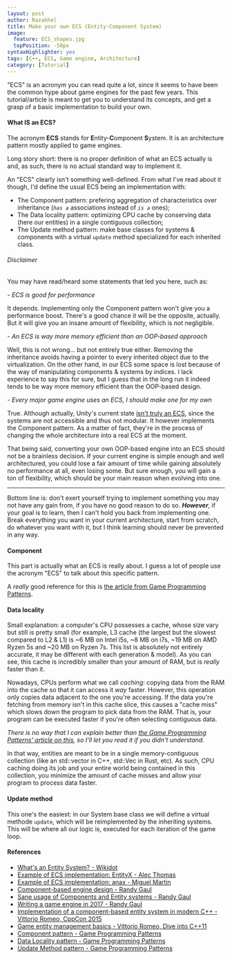 ```yaml
---
layout: post
author: Razakhel
title: Make your own ECS (Entity-Component System)
image:
  feature: ECS_shapes.jpg
  topPosition: -50px
syntaxHighlighter: yes
tags: [C++, ECS, Game engine, Architecture]
category: [Tutorial]
---
```


"ECS" is an acronym you can read quite a lot, since it seems to have been the common hype about game engines for the past few years. This tutorial/article is meant to get you to understand its concepts, and get a grasp of a basic implementation to build your own.

#### What **IS** an ECS?

The acronym **ECS** stands for **E**ntity-**C**omponent **S**ystem. It is an architecture pattern mostly applied to game engines.

Long story short: there is no proper definition of what an ECS actually is and, as such, there is no actual standard way to implement it.

An "ECS" clearly isn't something well-defined. From what I've read about it though, I'd define the usual ECS being an implementation with:

- The Component pattern: prefering aggregation of characteristics over inheritance (_`has a`_ associations instead of _`is a`_ ones);
- The Data locality pattern: optimizing CPU cache by conserving data (here our entities) in a single contiguous collection;
- The Update method pattern: make base classes for systems & components with a virtual `update` method specialized for each inherited class.

###### _Disclaimer_

You may have read/heard some statements that led you here, such as:

*- ECS is good for performance*

It depends. Implementing only the Component pattern won't give you a performance boost. There's a good chance it will be the opposite, actually. But it will give you an insane amount of flexibility, which is not negligible.

*- An ECS is way more memory efficient than an OOP-based approach*

Well, this is not wrong... but not entirely true either. Removing the inheritance avoids having a pointer to every inherited object due to the virtualization. On the other hand, in our ECS some space is lost because of the way of manipulating components & systems by indices. I lack experience to say this for sure, but I guess that in the long run it indeed tends to be way more memory efficient than the OOP-based design.

*- Every major game engine uses an ECS, I should make one for my own*

True. Although actually, Unity's current state [isn't truly an ECS](https://answers.unity.com/questions/669643/entity-component-system.html?childToView=1076793#answer-1076793), since the systems are not accessible and thus not modular. It however implements the Component pattern. As a matter of fact, they're in the process of changing the whole architecture into a real ECS at the moment.

That being said, converting your own OOP-based engine into an ECS should not be a brainless decision. If your current engine is simple enough and well architectured, you could lose a fair amount of time while gaining absolutely no performance at all, even losing some. But sure enough, you will gain a ton of flexibility, which should be your main reason when evolving into one.

---

Bottom line is: don't exert yourself trying to implement something you may not have any gain from, if you have no good reason to do so. ***However***, if your goal is to learn, then I can't hold you back from implementing one. Break everything you want in your current architecture, start from scratch, do whatever you want with it, but I think learning should never be prevented in any way.

#### Component

This part is actually what an ECS is really about. I guess a lot of people use the acronym "ECS" to talk about this specific pattern.

A _really_ good reference for this is [the article from Game Programming Patterns](http://gameprogrammingpatterns.com/component.html).

#### Data locality

Small explanation: a computer's CPU possesses a cache, whose size vary but still is pretty small (for example, L3 cache (the largest but the slowest compared to L2 & L1) is ~6 MB on Intel i5s, ~8 MB on i7s, ~19 MB on AMD Ryzen 5s and ~20 MB on Ryzen 7s. This list is absolutely not entirely accurate, it may be different with each generation & model). As you can see, this cache is incredibly smaller than your amount of RAM, but is _really_ faster than it.

Nowadays, CPUs perform what we call _caching_: copying data from the RAM into the cache so that it can access it _way_ faster. However, this operation only copies data adjacent to the one you're accessing. If the data you're fetching from memory isn't in this cache slice, this causes a "cache miss" which slows down the program to pick data from the RAM. That is, your program can be executed faster if you're often selecting contiguous data.

_There is no way that I can explain better than [the Game Programming Patterns' article on this](http://gameprogrammingpatterns.com/data-locality.html), so I'll let you read it if you didn't understand._

In that way, entities are meant to be in a single memory-contiguous collection (like an std::vector in C++, std::Vec in Rust, etc). As such, CPU caching doing its job and your entire world being contained in this collection, you minimize the amount of cache misses and allow your program to process data faster.

#### Update method

This one's the easiest: in our System base class we will define a virtual methode `update`, which will be reimplemented by the inheriting systems. This will be where all our logic is, executed for each iteration of the game loop.

#### References

- [What's an Entity System? - Wikidot](http://entity-systems.wikidot.com/)
- [Example of ECS implementation: EntityX - Alec Thomas](https://github.com/alecthomas/entityx)
- [Example of ECS implementation: anax - Miguel Martin](https://github.com/miguelmartin75/anax)
- [Component-based engine design - Randy Gaul](http://www.randygaul.net/2013/05/20/component-based-engine-design/)
- [Sane usage of Components and Entity systems - Randy Gaul](http://www.randygaul.net/2014/06/10/sane-usage-of-components-and-entity-systems/)
- [Writing a game engine in 2017 - Randy Gaul](http://www.randygaul.net/2017/02/24/writing-a-game-engine-in-2017/)
- [Implementation of a component-based entity system in modern C++ - Vittorio Romeo, CppCon 2015](https://www.youtube.com/watch?v=NTWSeQtHZ9M)
- [Game entity management basics - Vittorio Romeo, Dive into C++11](https://www.youtube.com/watch?v=QAmtgvwHInM)
- [Component pattern - Game Programming Patterns](http://gameprogrammingpatterns.com/component.html)
- [Data Locality pattern - Game Programming Patterns](http://gameprogrammingpatterns.com/data-locality.html)
- [Update Method pattern - Game Programming Patterns](http://gameprogrammingpatterns.com/update-method.html)
